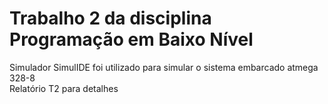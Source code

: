 # Trabalho 2 da disciplina Programação em Baixo Nível
Simulador SimulIDE foi utilizado para simular o sistema embarcado atmega 328-8 <br>
Relatório T2 para detalhes
